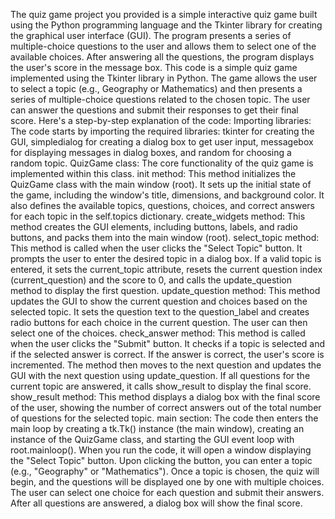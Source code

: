 The quiz game project you provided is a simple interactive quiz game built using the Python programming language and the Tkinter library for creating the graphical user interface (GUI). The program presents a series of multiple-choice questions to the user and allows them to select one of the available choices. After answering all the questions, the program displays the user's score in the message box. This code is a simple quiz game implemented using the Tkinter library in Python. The game allows the user to select a topic (e.g., Geography or Mathematics) and then presents a series of multiple-choice questions related to the chosen topic. The user can answer the questions and submit their responses to get their final score. Here's a step-by-step explanation of the code:
Importing libraries: The code starts by importing the required libraries: tkinter for creating the GUI, simpledialog for creating a dialog box to get user input, messagebox for displaying messages in dialog boxes, and random for choosing a random topic.
QuizGame class: The core functionality of the quiz game is implemented within this class.
init method: This method initializes the QuizGame class with the main window (root). It sets up the initial state of the game, including the window's title, dimensions, and background color. It also defines the available topics, questions, choices, and correct answers for each topic in the self.topics dictionary.
create_widgets method: This method creates the GUI elements, including buttons, labels, and radio buttons, and packs them into the main window (root).
select_topic method: This method is called when the user clicks the "Select Topic" button. It prompts the user to enter the desired topic in a dialog box. If a valid topic is entered, it sets the current_topic attribute, resets the current question index (current_question) and the score to 0, and calls the update_question method to display the first question.
update_question method: This method updates the GUI to show the current question and choices based on the selected topic. It sets the question text to the question_label and creates radio buttons for each choice in the current question. The user can then select one of the choices.
check_answer method: This method is called when the user clicks the "Submit" button. It checks if a topic is selected and if the selected answer is correct. If the answer is correct, the user's score is incremented. The method then moves to the next question and updates the GUI with the next question using update_question. If all questions for the current topic are answered, it calls show_result to display the final score.
show_result method: This method displays a dialog box with the final score of the user, showing the number of correct answers out of the total number of questions for the selected topic.
main section: The code then enters the main loop by creating a tk.Tk() instance (the main window), creating an instance of the QuizGame class, and starting the GUI event loop with root.mainloop(). When you run the code, it will open a window displaying the "Select Topic" button. Upon clicking the button, you can enter a topic (e.g., "Geography" or "Mathematics"). Once a topic is chosen, the quiz will begin, and the questions will be displayed one by one with multiple choices. The user can select one choice for each question and submit their answers. After all questions are answered, a dialog box will show the final score.
